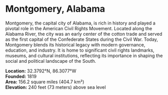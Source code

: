 # Montgomery, Alabama

Montgomery, the capital city of Alabama, is rich in history and played a pivotal role in the American Civil Rights Movement. Located along the Alabama River, the city was an early center of the cotton trade and served as the first capital of the Confederate States during the Civil War. Today, Montgomery blends its historical legacy with modern governance, education, and industry. It is home to significant civil rights landmarks, museums, and cultural institutions, reflecting its importance in shaping the social and political landscape of the South.

**Location:** 32.3792°N, 86.3077°W  
**Founded:** 1819  
**Area:** 156.2 square miles (404.7 km²)  
**Elevation:** 240 feet (73 meters) above sea level
